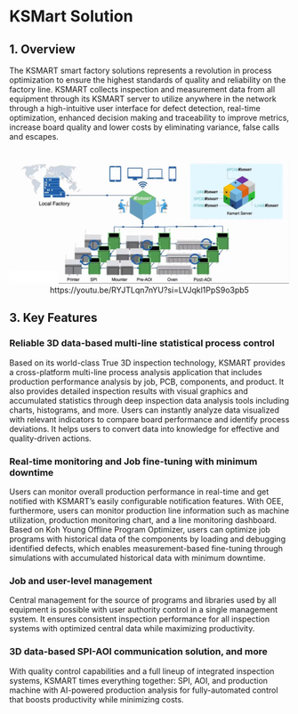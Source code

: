 # KSMart Solution

## 1. Overview

The KSMART smart factory solutions represents a revolution in process optimization to ensure the highest standards of quality and reliability on the factory line.
KSMART collects inspection and measurement data from all equipment through its 
KSMART server to utilize anywhere in the network through a high-intuitive user interface for defect detection, real-time optimization, 
enhanced decision making and traceability to improve metrics, increase board quality and lower costs by eliminating variance, false calls and escapes.
<div align="center">
    <br />
    <img src="./images/ksmart-solutions.jpg" alt="KSmart Solution">
    <br />
    https://youtu.be/RYJTLqn7nYU?si=LVJqkl1PpS9o3pb5
</div>

## 3. Key Features

### Reliable 3D data-based multi-line statistical process control

Based on its world-class True 3D inspection technology, KSMART provides a cross-platform multi-line process analysis application 
that includes production performance analysis by job, PCB, components, and product. It also provides detailed inspection results with visual graphics 
and accumulated statistics through deep inspection data analysis tools including charts, histograms, and more. Users can instantly analyze data visualized 
with relevant indicators to compare board performance and identify process deviations. 
It helps users to convert data into knowledge for effective and quality-driven actions.

### Real-time monitoring and Job fine-tuning with minimum downtime

Users can monitor overall production performance in real-time and get notified with KSMART’s easily configurable notification features. 
With OEE, furthermore, users can monitor production line information such as machine utilization, production monitoring chart, and a line monitoring dashboard. 
Based on Koh Young Offline Program Optimizer, users can optimize job programs with historical data of the components by loading and debugging identified defects, 
which enables measurement-based fine-tuning through simulations with accumulated historical data with minimum downtime.

### Job and user-level management

Central management for the source of programs and libraries used by all equipment is possible with user authority control in a single management system.
It ensures consistent inspection performance for all inspection systems with optimized central data while maximizing productivity.

### 3D data-based SPI-AOI communication solution, and more

With quality control capabilities and a full lineup of integrated inspection systems, KSMART times everything together: 
SPI, AOI, and production machine with AI-powered production analysis for fully-automated control that boosts productivity while minimizing costs.



